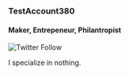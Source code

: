 ### TestAccount380
#### Maker, Entrepeneur, Philantropist

![Twitter Follow](https://img.shields.io/twitter/follow/jack?label=People%20following%20me%20on%20twitter&style=social)

I specialize in nothing.
<!--
**TestAccount380/TestAccount380** is a ✨ _special_ ✨ repository because its `README.md` (this file) appears on your GitHub profile.

Here are some ideas to get you started:

- 🔭 I’m currently working on ...
- 🌱 I’m currently learning ...
- 👯 I’m looking to collaborate on ...
- 🤔 I’m looking for help with ...
- 💬 Ask me about ...
- 📫 How to reach me: ...
- 😄 Pronouns: ...
- ⚡ Fun fact: ...
-->
